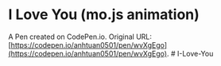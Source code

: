 # I Love You (mo.js animation)

A Pen created on CodePen.io. Original URL: [https://codepen.io/anhtuan0501/pen/wvXgEgo](https://codepen.io/anhtuan0501/pen/wvXgEgo).
#   I - L o v e - Y o u  
 